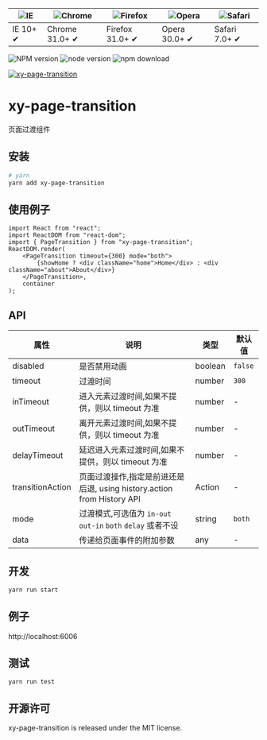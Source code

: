 | ![IE](https://github.com/alrra/browser-logos/blob/master/src/edge/edge_48x48.png?raw=true) | ![Chrome](https://github.com/alrra/browser-logos/blob/master/src/chrome/chrome_48x48.png?raw=true) | ![Firefox](https://github.com/alrra/browser-logos/blob/master/src/firefox/firefox_48x48.png?raw=true) | ![Opera](https://github.com/alrra/browser-logos/blob/master/src/opera/opera_48x48.png?raw=true) | ![Safari](https://github.com/alrra/browser-logos/blob/master/src/safari/safari_48x48.png?raw=true) |
| ------------------------------------------------------------------------------------------ | -------------------------------------------------------------------------------------------------- | ----------------------------------------------------------------------------------------------------- | ----------------------------------------------------------------------------------------------- | -------------------------------------------------------------------------------------------------- |
| IE 10+ ✔                                                                                   | Chrome 31.0+ ✔                                                                                     | Firefox 31.0+ ✔                                                                                       | Opera 30.0+ ✔                                                                                   | Safari 7.0+ ✔                                                                                      |

![NPM version](http://img.shields.io/npm/v/xy-page-transition.svg?style=flat-square)
![node version](https://img.shields.io/badge/node.js-%3E=_0.10-green.svg?style=flat-square)
![npm download](https://img.shields.io/npm/dm/xy-page-transition.svg?style=flat-square)

[![xy-page-transition](https://nodei.co/npm/xy-page-transition.png)](https://npmjs.org/package/xy-page-transition)

# xy-page-transition

页面过渡组件

## 安装

```bash
# yarn
yarn add xy-page-transition
```

## 使用例子

```tsx
import React from "react";
import ReactDOM from "react-dom";
import { PageTransition } from "xy-page-transition";
ReactDOM.render(
    <PageTransition timeout={300} mode="both">
        {showHome ? <div className="home">Home</div> : <div className="about">About</div>}
    </PageTransition>,
    container
);
```

## API

| 属性             | 说明                                                                   | 类型    | 默认值  |
| ---------------- | ---------------------------------------------------------------------- | ------- | ------- |
| disabled         | 是否禁用动画                                                           | boolean | `false` |
| timeout          | 过渡时间                                                               | number  | `300`   |
| inTimeout        | 进入元素过渡时间,如果不提供，则以 timeout 为准                         | number  | -       |
| outTimeout       | 离开元素过渡时间,如果不提供，则以 timeout 为准                         | number  | -       |
| delayTimeout     | 延迟进入元素过渡时间,如果不提供，则以 timeout 为准                     | number  | -       |
| transitionAction | 页面过渡操作,指定是前进还是后退, using history.action from History API | Action  | -       |
| mode             | 过渡模式,可选值为 `in-out` `out-in` `both` `delay` 或者不设            | string  | `both`  |
| data             | 传递给页面事件的附加参数                                               | any     | -       |

## 开发

```sh
yarn run start
```

## 例子

http://localhost:6006

## 测试

```
yarn run test
```

## 开源许可

xy-page-transition is released under the MIT license.
